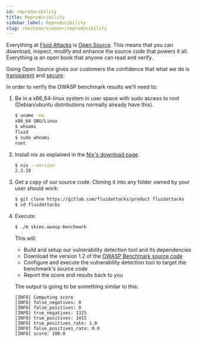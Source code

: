 ```yaml
---
id: reproducibility
title: Reproducibility
sidebar_label: Reproducibility
slug: /machine/scanner/reproducibility
---
```


Everything at [Fluid Attacks](https://fluidattacks.com) is
[Open Source](https://opensource.com/resources/what-open-source).
This means that you can download, inspect, modify and enhance the source code that powers it all. Everything is an open book that anyone can read and verify.

Going Open Source gives our customers the confidence that what we do is
[transparent](https://fluidattacks.com/about-us/values/) and
[secure](https://fluidattacks.com/security/).

In order to verify the OWASP benchmark results we'll need to:
1.  Be in a x86_64-linux system in user space with sudo access to root
    (Debian/ubuntu distributions normally already have this).

    ```bash
    $ uname -mo
    x86_64 GNU/Linux
    $ whoami
    fluid
    $ sudo whoami
    root
    ```

1.  Install nix as explained in the
    [Nix's download page](https://nixos.org/download).

    ```bash
    $ nix --version
    2.3.10
    ```

1.  Get a copy of our source code.
    Cloning it into any folder owned by your user should work:

    ```bash
    $ git clone https://gitlab.com/fluidattacks/product fluidattacks
    $ cd fluidattacks
    ```

1.  Execute:

    ```bash
    $ ./m skims.owasp-benchmark
    ```

    This will:
    - Build and setup our vulnerability detection tool and its dependencies
    - Download the version 1.2 of the
      [OWASP Benchmark source code](https://github.com/OWASP/Benchmark)
    - Configure and execute the vulnerability detection tool to target
      the benchmark's source code
    - Report the score and results back to you

    The output is going to be something similar to this:

    ```
    [INFO] Computing score
    [INFO] false_negatives: 0
    [INFO] false_positives: 0
    [INFO] true_negatives: 1325
    [INFO] true_positives: 1415
    [INFO] true_positives_rate: 1.0
    [INFO] false_positives_rate: 0.0
    [INFO] score: 100.0
    ```
